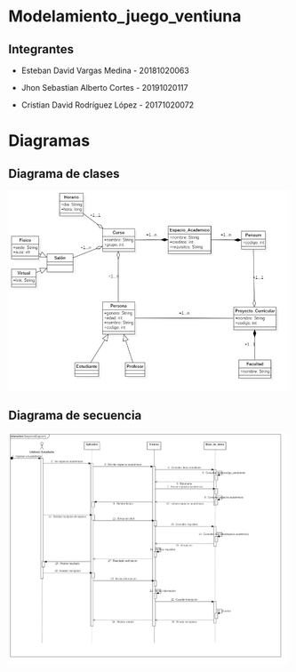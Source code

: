 # Modelamiento_juego_ventiuna

## Integrantes

  - Esteban David Vargas Medina - 20181020063

  - Jhon Sebastian Alberto Cortes - 20191020117

  - Cristian David Rodríguez López - 20171020072  

# Diagramas

## Diagrama de clases

![Clases](https://github.com/cristianrodriguez05/Modelamiento_estatico_curso/blob/main/Diagramas%20ejercicio%20cursos/modelamiento_clases_curso.jpg?raw=true)

## Diagrama de secuencia

![Secuencia](https://github.com/cristianrodriguez05/Modelamiento_estatico_curso/blob/main/Diagramas%20ejercicio%20cursos/diagrama_secuencia_curso.jpg)
